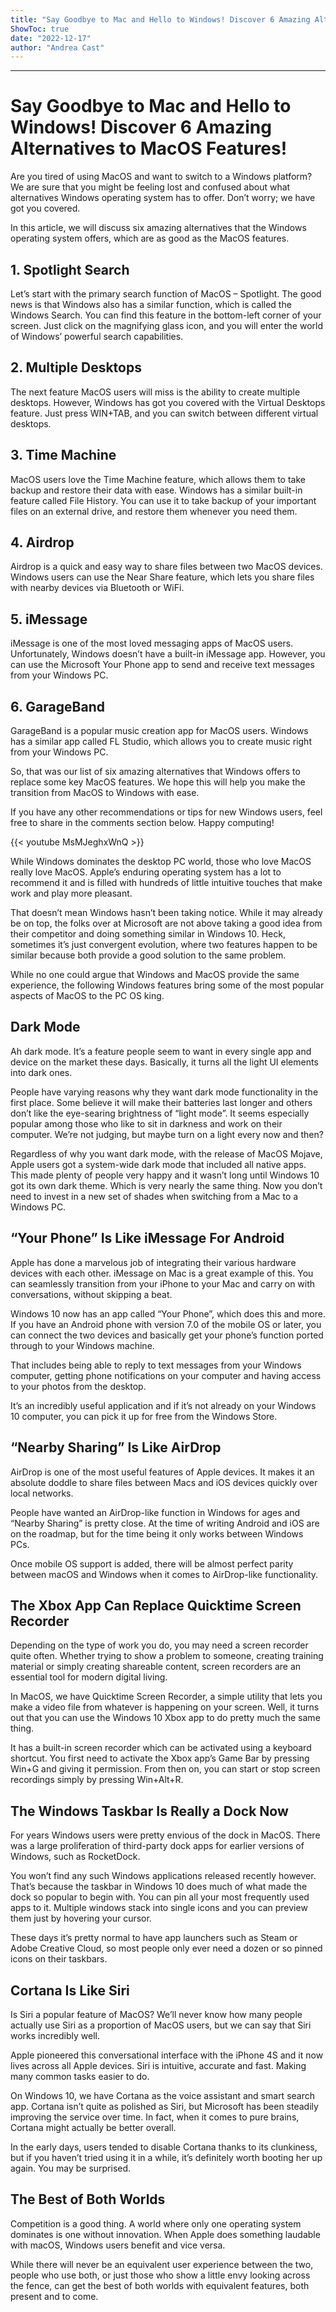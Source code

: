 ```yaml
---
title: "Say Goodbye to Mac and Hello to Windows! Discover 6 Amazing Alternatives to MacOS Features!"
ShowToc: true 
date: "2022-12-17"
author: "Andrea Cast"
---
```

*****
# Say Goodbye to Mac and Hello to Windows! Discover 6 Amazing Alternatives to MacOS Features!

Are you tired of using MacOS and want to switch to a Windows platform? We are sure that you might be feeling lost and confused about what alternatives Windows operating system has to offer. Don’t worry; we have got you covered.

In this article, we will discuss six amazing alternatives that the Windows operating system offers, which are as good as the MacOS features.

## 1. Spotlight Search

Let’s start with the primary search function of MacOS – Spotlight. The good news is that Windows also has a similar function, which is called the Windows Search. You can find this feature in the bottom-left corner of your screen. Just click on the magnifying glass icon, and you will enter the world of Windows’ powerful search capabilities.

## 2. Multiple Desktops

The next feature MacOS users will miss is the ability to create multiple desktops. However, Windows has got you covered with the Virtual Desktops feature. Just press WIN+TAB, and you can switch between different virtual desktops.

## 3. Time Machine

MacOS users love the Time Machine feature, which allows them to take backup and restore their data with ease. Windows has a similar built-in feature called File History. You can use it to take backup of your important files on an external drive, and restore them whenever you need them.

## 4. Airdrop

Airdrop is a quick and easy way to share files between two MacOS devices. Windows users can use the Near Share feature, which lets you share files with nearby devices via Bluetooth or WiFi.

## 5. iMessage

iMessage is one of the most loved messaging apps of MacOS users. Unfortunately, Windows doesn’t have a built-in iMessage app. However, you can use the Microsoft Your Phone app to send and receive text messages from your Windows PC.

## 6. GarageBand

GarageBand is a popular music creation app for MacOS users. Windows has a similar app called FL Studio, which allows you to create music right from your Windows PC.

So, that was our list of six amazing alternatives that Windows offers to replace some key MacOS features. We hope this will help you make the transition from MacOS to Windows with ease.

If you have any other recommendations or tips for new Windows users, feel free to share in the comments section below. Happy computing!

{{< youtube MsMJeghxWnQ >}} 



While Windows dominates the desktop PC world, those who love MacOS really love MacOS. Apple’s enduring operating system has a lot to recommend it and is filled with hundreds of little intuitive touches that make work and play more pleasant.
 
That doesn’t mean Windows hasn’t been taking notice. While it may already be on top, the folks over at Microsoft are not above taking a good idea from their competitor and doing something similar in Windows 10. Heck, sometimes it’s just convergent evolution, where two features happen to be similar because both provide a good solution to the same problem.
 
While no one could argue that Windows and MacOS provide the same experience, the following Windows features bring some of the most popular aspects of MacOS to the PC OS king.
 

 
## Dark Mode
 
Ah dark mode. It’s a feature people seem to want in every single app and device on the market these days. Basically, it turns all the light UI elements into dark ones. 
 
People have varying reasons why they want dark mode functionality in the first place. Some believe it will make their batteries last longer and others don’t like the eye-searing brightness of “light mode”. It seems especially popular among those who like to sit in darkness and work on their computer. We’re not judging, but maybe turn on a light every now and then?
 
Regardless of why you want dark mode, with the release of MacOS Mojave, Apple users got a system-wide dark mode that included all native apps. This made plenty of people very happy and it wasn’t long until Windows 10 got its own dark theme. Which is very nearly the same thing. Now you don’t need to invest in a new set of shades when switching from a Mac to a Windows PC.
 
## “Your Phone” Is Like iMessage For Android
 
Apple has done a marvelous job of integrating their various hardware devices with each other. iMessage on Mac is a great example of this. You can seamlessly transition from your iPhone to your Mac and carry on with conversations, without skipping a beat.
 
Windows 10 now has an app called “Your Phone”, which does this and more. If you have an Android phone with version 7.0 of the mobile OS or later, you can connect the two devices and basically get your phone’s function ported through to your Windows machine. 
 
That includes being able to reply to text messages from your Windows computer, getting phone notifications on your computer and having access to your photos from the desktop. 
 
It’s an incredibly useful application and if it’s not already on your Windows 10 computer, you can pick it up for free from the Windows Store.
 
## “Nearby Sharing” Is Like AirDrop
 
AirDrop is one of the most useful features of Apple devices. It makes it an absolute doddle to share files between Macs and iOS devices quickly over local networks. 
 
People have wanted an AirDrop-like function in Windows for ages and “Nearby Sharing” is pretty close. At the time of writing Android and iOS are on the roadmap, but for the time being it only works between Windows PCs. 
 
Once mobile OS support is added, there will be almost perfect parity between macOS and Windows when it comes to AirDrop-like functionality.
 
## The Xbox App Can Replace Quicktime Screen Recorder
 
Depending on the type of work you do, you may need a screen recorder quite often. Whether trying to show a problem to someone, creating training material or simply creating shareable content, screen recorders are an essential tool for modern digital living.
 
In MacOS, we have Quicktime Screen Recorder, a simple utility that lets you make a video file from whatever is happening on your screen. Well, it turns out that you can use the Windows 10 Xbox app to do pretty much the same thing. 
 
It has a built-in screen recorder which can be activated using a keyboard shortcut. You first need to activate the Xbox app’s Game Bar by pressing Win+G and giving it permission. From then on, you can start or stop screen recordings simply by pressing Win+Alt+R.
 
## The Windows Taskbar Is Really a Dock Now
 
For years Windows users were pretty envious of the dock in MacOS. There was a large proliferation of third-party dock apps for earlier versions of Windows, such as RocketDock. 
 
You won’t find any such Windows applications released recently however. That’s because the taskbar in Windows 10 does much of what made the dock so popular to begin with. You can pin all your most frequently used apps to it. Multiple windows stack into single icons and you can preview them just by hovering your cursor. 
 
These days it’s pretty normal to have app launchers such as Steam or Adobe Creative Cloud, so most people only ever need a dozen or so pinned icons on their taskbars.
 
## Cortana Is Like Siri
 
Is Siri a popular feature of MacOS? We’ll never know how many people actually use Siri as a proportion of MacOS users, but we can say that Siri works incredibly well. 
 
Apple pioneered this conversational interface with the iPhone 4S and it now lives across all Apple devices. Siri is intuitive, accurate and fast. Making many common tasks easier to do.
 
On Windows 10, we have Cortana as the voice assistant and smart search app. Cortana isn’t quite as polished as Siri, but Microsoft has been steadily improving the service over time. In fact, when it comes to pure brains, Cortana might actually be better overall. 
 
In the early days, users tended to disable Cortana thanks to its clunkiness, but if you haven’t tried using it in a while, it’s definitely worth booting her up again. You may be surprised.
 
## The Best of Both Worlds
 
Competition is a good thing. A world where only one operating system dominates is one without innovation. When Apple does something laudable with macOS, Windows users benefit and vice versa. 
 
While there will never be an equivalent user experience between the two, people who use both, or just those who show a little envy looking across the fence, can get the best of both worlds with equivalent features, both present and to come.



